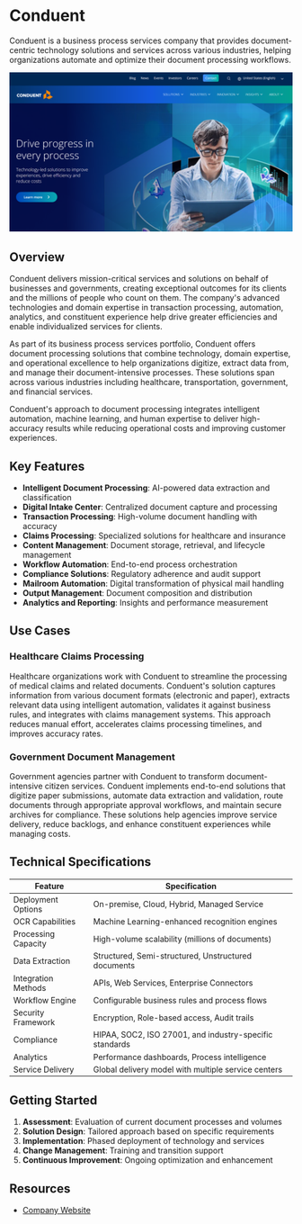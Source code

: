 
# Conduent

Conduent is a business process services company that provides document-centric technology solutions and services across various industries, helping organizations automate and optimize their document processing workflows.

![Conduent](assets\conduent.png)


## Overview

Conduent delivers mission-critical services and solutions on behalf of businesses and governments, creating exceptional outcomes for its clients and the millions of people who count on them. The company's advanced technologies and domain expertise in transaction processing, automation, analytics, and constituent experience help drive greater efficiencies and enable individualized services for clients.

As part of its business process services portfolio, Conduent offers document processing solutions that combine technology, domain expertise, and operational excellence to help organizations digitize, extract data from, and manage their document-intensive processes. These solutions span across various industries including healthcare, transportation, government, and financial services.

Conduent's approach to document processing integrates intelligent automation, machine learning, and human expertise to deliver high-accuracy results while reducing operational costs and improving customer experiences.

## Key Features

- **Intelligent Document Processing**: AI-powered data extraction and classification
- **Digital Intake Center**: Centralized document capture and processing
- **Transaction Processing**: High-volume document handling with accuracy
- **Claims Processing**: Specialized solutions for healthcare and insurance
- **Content Management**: Document storage, retrieval, and lifecycle management
- **Workflow Automation**: End-to-end process orchestration
- **Compliance Solutions**: Regulatory adherence and audit support
- **Mailroom Automation**: Digital transformation of physical mail handling
- **Output Management**: Document composition and distribution
- **Analytics and Reporting**: Insights and performance measurement

## Use Cases

### Healthcare Claims Processing

Healthcare organizations work with Conduent to streamline the processing of medical claims and related documents. Conduent's solution captures information from various document formats (electronic and paper), extracts relevant data using intelligent automation, validates it against business rules, and integrates with claims management systems. This approach reduces manual effort, accelerates claims processing timelines, and improves accuracy rates.

### Government Document Management

Government agencies partner with Conduent to transform document-intensive citizen services. Conduent implements end-to-end solutions that digitize paper submissions, automate data extraction and validation, route documents through appropriate approval workflows, and maintain secure archives for compliance. These solutions help agencies improve service delivery, reduce backlogs, and enhance constituent experiences while managing costs.

## Technical Specifications

| Feature | Specification |
|---------|---------------|
| Deployment Options | On-premise, Cloud, Hybrid, Managed Service |
| OCR Capabilities | Machine Learning-enhanced recognition engines |
| Processing Capacity | High-volume scalability (millions of documents) |
| Data Extraction | Structured, Semi-structured, Unstructured documents |
| Integration Methods | APIs, Web Services, Enterprise Connectors |
| Workflow Engine | Configurable business rules and process flows |
| Security Framework | Encryption, Role-based access, Audit trails |
| Compliance | HIPAA, SOC2, ISO 27001, and industry-specific standards |
| Analytics | Performance dashboards, Process intelligence |
| Service Delivery | Global delivery model with multiple service centers |

## Getting Started

1. **Assessment**: Evaluation of current document processes and volumes
2. **Solution Design**: Tailored approach based on specific requirements
3. **Implementation**: Phased deployment of technology and services
4. **Change Management**: Training and transition support
5. **Continuous Improvement**: Ongoing optimization and enhancement

## Resources

- [Company Website](https://www.conduent.com/)
